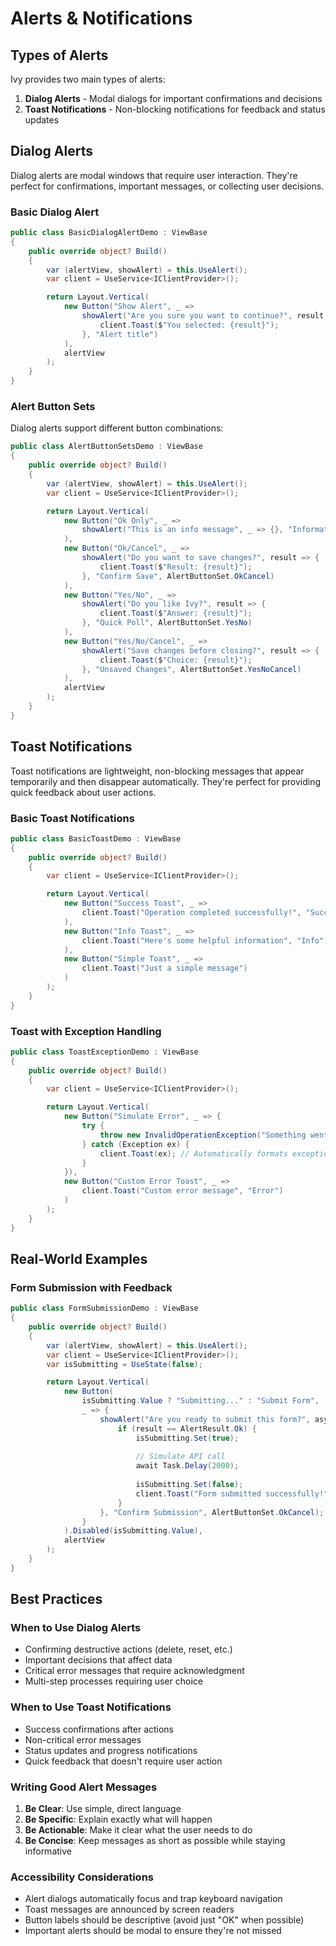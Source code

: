 # Alerts & Notifications

<Ingress Text="Communicate with users effectively using modal dialog alerts for important confirmations and toast notifications for feedback messages." />

## Types of Alerts

Ivy provides two main types of alerts:

1. **Dialog Alerts** - Modal dialogs for important confirmations and decisions
2. **Toast Notifications** - Non-blocking notifications for feedback and status updates

## Dialog Alerts

Dialog alerts are modal windows that require user interaction. They're perfect for confirmations, important messages, or collecting user decisions.

### Basic Dialog Alert

```csharp demo-below ivy-bg
public class BasicDialogAlertDemo : ViewBase
{
    public override object? Build()
    {
        var (alertView, showAlert) = this.UseAlert();
        var client = UseService<IClientProvider>();

        return Layout.Vertical(
            new Button("Show Alert", _ => 
                showAlert("Are you sure you want to continue?", result => {
                    client.Toast($"You selected: {result}");
                }, "Alert title")
            ),
            alertView
        );
    }
}
```

### Alert Button Sets

Dialog alerts support different button combinations:

```csharp demo-below ivy-bg
public class AlertButtonSetsDemo : ViewBase
{
    public override object? Build()
    {
        var (alertView, showAlert) = this.UseAlert();
        var client = UseService<IClientProvider>();

        return Layout.Vertical(
            new Button("Ok Only", _ => 
                showAlert("This is an info message", _ => {}, "Information", AlertButtonSet.Ok)
            ),
            new Button("Ok/Cancel", _ => 
                showAlert("Do you want to save changes?", result => {
                    client.Toast($"Result: {result}");
                }, "Confirm Save", AlertButtonSet.OkCancel)
            ),
            new Button("Yes/No", _ => 
                showAlert("Do you like Ivy?", result => {
                    client.Toast($"Answer: {result}");
                }, "Quick Poll", AlertButtonSet.YesNo)
            ),
            new Button("Yes/No/Cancel", _ => 
                showAlert("Save changes before closing?", result => {
                    client.Toast($"Choice: {result}");
                }, "Unsaved Changes", AlertButtonSet.YesNoCancel)
            ),
            alertView
        );
    }
}
```

## Toast Notifications

Toast notifications are lightweight, non-blocking messages that appear temporarily and then disappear automatically. They're perfect for providing quick feedback about user actions.

### Basic Toast Notifications

```csharp demo-below ivy-bg
public class BasicToastDemo : ViewBase
{
    public override object? Build()
    {
        var client = UseService<IClientProvider>();

        return Layout.Vertical(
            new Button("Success Toast", _ => 
                client.Toast("Operation completed successfully!", "Success")
            ),
            new Button("Info Toast", _ => 
                client.Toast("Here's some helpful information", "Info")
            ),
            new Button("Simple Toast", _ => 
                client.Toast("Just a simple message")
            )
        );
    }
}
```

### Toast with Exception Handling

```csharp demo-below ivy-bg
public class ToastExceptionDemo : ViewBase
{
    public override object? Build()
    {
        var client = UseService<IClientProvider>();

        return Layout.Vertical(
            new Button("Simulate Error", _ => {
                try {
                    throw new InvalidOperationException("Something went wrong!");
                } catch (Exception ex) {
                    client.Toast(ex); // Automatically formats exception
                }
            }),
            new Button("Custom Error Toast", _ => 
                client.Toast("Custom error message", "Error")
            )
        );
    }
}
```

## Real-World Examples

### Form Submission with Feedback

```csharp demo-below ivy-bg
public class FormSubmissionDemo : ViewBase
{
    public override object? Build()
    {
        var (alertView, showAlert) = this.UseAlert();
        var client = UseService<IClientProvider>();
        var isSubmitting = UseState(false);

        return Layout.Vertical(
            new Button(
                isSubmitting.Value ? "Submitting..." : "Submit Form", 
                _ => {
                    showAlert("Are you ready to submit this form?", async result => {
                        if (result == AlertResult.Ok) {
                            isSubmitting.Set(true);
                            
                            // Simulate API call
                            await Task.Delay(2000);
                            
                            isSubmitting.Set(false);
                            client.Toast("Form submitted successfully!", "Success");
                        }
                    }, "Confirm Submission", AlertButtonSet.OkCancel);
                }
            ).Disabled(isSubmitting.Value),
            alertView
        );
    }
}
```

## Best Practices

### When to Use Dialog Alerts

- Confirming destructive actions (delete, reset, etc.)
- Important decisions that affect data
- Critical error messages that require acknowledgment
- Multi-step processes requiring user choice

### When to Use Toast Notifications

- Success confirmations after actions
- Non-critical error messages
- Status updates and progress notifications
- Quick feedback that doesn't require user action

### Writing Good Alert Messages

1. **Be Clear**: Use simple, direct language
2. **Be Specific**: Explain exactly what will happen
3. **Be Actionable**: Make it clear what the user needs to do
4. **Be Concise**: Keep messages as short as possible while staying informative

### Accessibility Considerations

- Alert dialogs automatically focus and trap keyboard navigation
- Toast messages are announced by screen readers
- Button labels should be descriptive (avoid just "OK" when possible)
- Important alerts should be modal to ensure they're not missed
